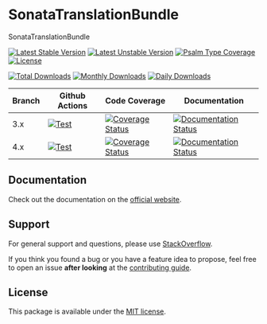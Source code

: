 <!--
DO NOT EDIT THIS FILE!

It's auto-generated by sonata-project/dev-kit package.
-->

# SonataTranslationBundle

SonataTranslationBundle

[![Latest Stable Version](https://poser.pugx.org/sonata-project/translation-bundle/v/stable)](https://packagist.org/packages/sonata-project/translation-bundle)
[![Latest Unstable Version](https://poser.pugx.org/sonata-project/translation-bundle/v/unstable)](https://packagist.org/packages/sonata-project/translation-bundle)
[![Psalm Type Coverage][shepherd_stable_badge]][shepherd_stable_link]
[![License](https://poser.pugx.org/sonata-project/translation-bundle/license)](https://packagist.org/packages/sonata-project/translation-bundle)

[![Total Downloads](https://poser.pugx.org/sonata-project/translation-bundle/downloads)](https://packagist.org/packages/sonata-project/translation-bundle)
[![Monthly Downloads](https://poser.pugx.org/sonata-project/translation-bundle/d/monthly)](https://packagist.org/packages/sonata-project/translation-bundle)
[![Daily Downloads](https://poser.pugx.org/sonata-project/translation-bundle/d/daily)](https://packagist.org/packages/sonata-project/translation-bundle)

Branch | Github Actions | Code Coverage | Documentation |
------ | -------------- | ------------- | ------------- |
3.x | [![Test][test_stable_badge]][test_stable_link] | [![Coverage Status][coverage_stable_badge]][coverage_stable_link] | [![Documentation Status][documentation_stable_badge]][documentation_stable_link] |
4.x | [![Test][test_unstable_badge]][test_unstable_link] | [![Coverage Status][coverage_unstable_badge]][coverage_unstable_link] | [![Documentation Status][documentation_unstable_badge]][documentation_unstable_link] |

## Documentation

Check out the documentation on the [official website](https://docs.sonata-project.org/projects/SonataTranslationBundle).

## Support

For general support and questions, please use [StackOverflow](https://stackoverflow.com/questions/tagged/sonata).

If you think you found a bug or you have a feature idea to propose, feel free to open an issue
**after looking** at the [contributing guide](CONTRIBUTING.md).

## License

This package is available under the [MIT license](LICENSE).

[test_stable_badge]: https://github.com/sonata-project/SonataTranslationBundle/workflows/Test/badge.svg?branch=3.x
[test_stable_link]: https://github.com/sonata-project/SonataTranslationBundle/actions?query=workflow:test+branch:3.x
[test_unstable_badge]: https://github.com/sonata-project/SonataTranslationBundle/workflows/Test/badge.svg?branch=4.x
[test_unstable_link]: https://github.com/sonata-project/SonataTranslationBundle/actions?query=workflow:test+branch:4.x
[coverage_stable_badge]: https://codecov.io/gh/sonata-project/SonataTranslationBundle/branch/3.x/graph/badge.svg
[coverage_stable_link]: https://codecov.io/gh/sonata-project/SonataTranslationBundle/branch/3.x
[coverage_unstable_badge]: https://codecov.io/gh/sonata-project/SonataTranslationBundle/branch/4.x/graph/badge.svg
[coverage_unstable_link]: https://codecov.io/gh/sonata-project/SonataTranslationBundle/branch/4.x
[shepherd_stable_badge]: https://shepherd.dev/github/sonata-project/SonataTranslationBundle/coverage.svg
[shepherd_stable_link]: https://shepherd.dev/github/sonata-project/SonataTranslationBundle
[documentation_stable_badge]: https://readthedocs.org/projects/sonatatranslationbundle/badge/?version=3.x
[documentation_stable_link]: https://docs.sonata-project.org/projects/SonataTranslationBundle/en/3.x/?badge=3.x
[documentation_unstable_badge]: https://readthedocs.org/projects/sonatatranslationbundle/badge/?version=4.x
[documentation_unstable_link]: https://docs.sonata-project.org/projects/SonataTranslationBundle/en/4.x/?badge=4.x
